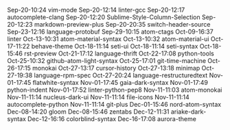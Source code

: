 Sep-20-10:24 vim-mode
Sep-20-12:14 linter-gcc
Sep-20-12:17 autocomplete-clang
Sep-20-12:20 Sublime-Style-Column-Selection
Sep-20-12:23 markdown-preview-plus
Sep-20-20:35 switch-header-source
Sep-23-12:16 language-protobuf
Sep-29-10:15 atom-ctags
Oct-09-16:37 linter
Oct-13-10:31 atom-material-syntax
Oct-13-10:32 atom-material-ui
Oct-17-11:22 behave-theme
Oct-18-11:14 seti-ui
Oct-18-11:14 seti-syntax
Oct-18-15:46 rst-preview
Oct-21-17:12 language-thrift
Oct-22-17:08 python-tools
Oct-25-10:32 github-atom-light-syntax
Oct-25-17:01 git-time-machine
Oct-26-17:15 monokai
Oct-27-13:17 cursor-history
Oct-27-13:18 minimap
Oct-27-19:38 language-rpm-spec
Oct-27-20:24 language-restructuredtext
Nov-01-17:45 flatwhite-syntax
Nov-01-17:45 gaia-dark-syntax
Nov-01-17:49 python-indent
Nov-01-17:52 linter-python-pep8
Nov-11-11:03 atom-monokai
Nov-11-11:14 nucleus-dark-ui
Nov-11-11:14 file-icons
Nov-11-11:14 autocomplete-python
Nov-11-11:14 git-plus
Dec-01-15:46 nord-atom-syntax
Dec-08-14:20 gloom
Dec-08-15:46 zentabs
Dec-12-11:31 ariake-dark-syntax
Dec-12-16:16 colorblind-syntax
Dec-16-17:08 aurora-theme
